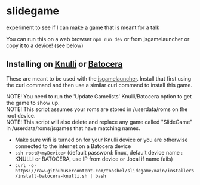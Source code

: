# slidegame

experiment to see if I can make a game that is meant for a talk

You can run this on a web browser `npm run dev` or from jsgamelauncher or copy it to a device! (see below)

## Installing on [Knulli](https://knulli.org/) or [Batocera](https://batocera.org/)

These are meant to be used with the [jsgamelauncher](https://github.com/monteslu/jsgamelauncher). Install that first using the curl command and then use a similar curl command to install this game.

NOTE! You need to run the 'Update Gamelists' Knulli/Batocera option to get the game to show up.<br>
NOTE! This script assumes your roms are stored in /userdata/roms on the root device.<br>
NOTE! This script will also delete and replace any game called "SlideGame" in /userdata/roms/jsgames that have matching names.<br>

- Make sure wifi is turned on for your Knulli device or you are otherwise connected to the internet on a Batocera device
- `ssh root@<myDevice>` (default password: linux, default device name : KNULLI or BATOCERA, use IP from device or <myDevice>.local if name fails)
- `curl -o- https://raw.githubusercontent.com/tooshel/slidegame/main/installers/install-batocera-knulli.sh | bash`
